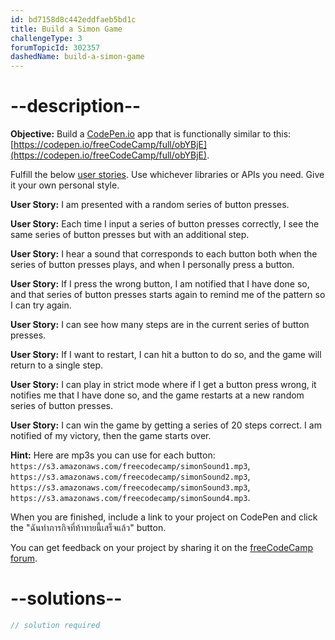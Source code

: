 ```yaml
---
id: bd7158d8c442eddfaeb5bd1c
title: Build a Simon Game
challengeType: 3
forumTopicId: 302357
dashedName: build-a-simon-game
---
```


# --description--

**Objective:** Build a [CodePen.io](https://codepen.io) app that is functionally similar to this: [https://codepen.io/freeCodeCamp/full/obYBjE](https://codepen.io/freeCodeCamp/full/obYBjE).

Fulfill the below [user stories](https://en.wikipedia.org/wiki/User_story). Use whichever libraries or APIs you need. Give it your own personal style.

**User Story:** I am presented with a random series of button presses.

**User Story:** Each time I input a series of button presses correctly, I see the same series of button presses but with an additional step.

**User Story:** I hear a sound that corresponds to each button both when the series of button presses plays, and when I personally press a button.

**User Story:** If I press the wrong button, I am notified that I have done so, and that series of button presses starts again to remind me of the pattern so I can try again.

**User Story:** I can see how many steps are in the current series of button presses.

**User Story:** If I want to restart, I can hit a button to do so, and the game will return to a single step.

**User Story:** I can play in strict mode where if I get a button press wrong, it notifies me that I have done so, and the game restarts at a new random series of button presses.

**User Story:** I can win the game by getting a series of 20 steps correct. I am notified of my victory, then the game starts over.

**Hint:** Here are mp3s you can use for each button: `https://s3.amazonaws.com/freecodecamp/simonSound1.mp3`, `https://s3.amazonaws.com/freecodecamp/simonSound2.mp3`, `https://s3.amazonaws.com/freecodecamp/simonSound3.mp3`, `https://s3.amazonaws.com/freecodecamp/simonSound4.mp3`.

When you are finished, include a link to your project on CodePen and click the "ฉันทำภารกิจที่ท้าทายนี้เสร็จแล้ว" button.

You can get feedback on your project by sharing it on the [freeCodeCamp forum](https://forum.freecodecamp.org/c/project-feedback/409).

# --solutions--

```js
// solution required
```
